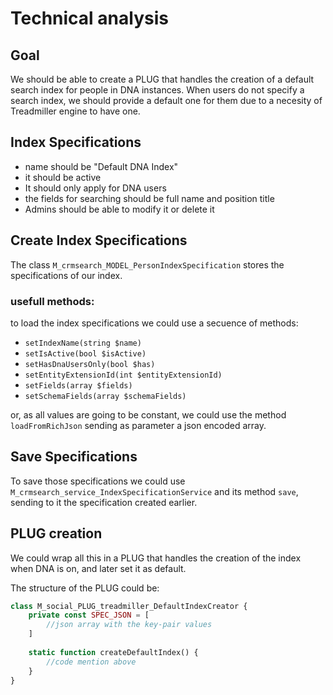 # Technical analysis

## Goal

We should be able to create a PLUG that handles the creation of a default search index for
people in DNA instances. When users do not specify a search index, we should provide a default one
for them due to a necesity of Treadmiller engine to have one.

## Index Specifications

- name should be "Default DNA Index"
- it should be active
- It should only apply for DNA users
- the fields for searching should be full name and position title
- Admins should be able to modify it or delete it

## Create Index Specifications

The class `M_crmsearch_MODEL_PersonIndexSpecification` stores the specifications of our index.

### usefull methods:
to load the index specifications we could use a secuence of methods:
- `setIndexName(string $name)`
- `setIsActive(bool $isActive)`
- `setHasDnaUsersOnly(bool $has)`
- `setEntityExtensionId(int $entityExtensionId)`
- `setFields(array $fields)`
- `setSchemaFields(array $schemaFields)`

or, as all values are going to be constant, we could use the method `loadFromRichJson` sending as
parameter a json encoded array.

## Save Specifications

To save those specifications we could use `M_crmsearch_service_IndexSpecificationService` and its method
`save`, sending to it the specification created earlier.

## PLUG creation

We could wrap all this in a PLUG that handles the creation of the index when DNA is on, and later
set it as default.

The structure of the PLUG could be:

```php
class M_social_PLUG_treadmiller_DefaultIndexCreator {
	private const SPEC_JSON = [
		//json array with the key-pair values
	]
	
	static function createDefaultIndex() {
		//code mention above
	}
}
```
